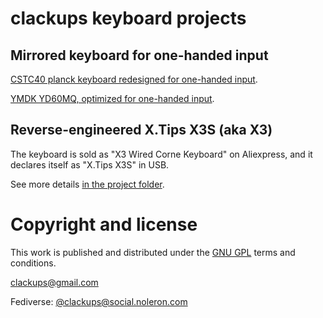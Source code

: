 # clackups keyboard projects

## Mirrored keyboard for one-handed input

[CSTC40 planck keyboard redesigned for one-handed input](ONE_HANDED_CSTC40.md).

[YMDK YD60MQ, optimized for one-handed input](keyboards/ymdk/yd60mq/keymaps/claclups_mirrored/keymap.c).


## Reverse-engineered X.Tips X3S (aka X3)

The keyboard is sold as "X3 Wired Corne Keyboard" on Aliexpress, and
it declares itself as "X.Tips X3S" in USB.

See more details [in the project
folder](keyboards/clackups/xtips_x3s).


# Copyright and license

This work is published and distributed under the [GNU GPL](LICENSE)
terms and conditions.

clackups@gmail.com

Fediverse: [@clackups@social.noleron.com](https://social.noleron.com/@clackups)
